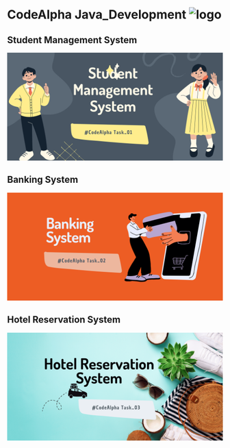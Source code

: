 # CodeAlpha Java_Development <img src="https://www.vectorlogo.zone/logos/java/java-icon.svg" alt="logo"/>

## Student Management System

<a href="https://www.linkedin.com/posts/prabhashana-wijesinghe-75090219b_codealpha-codealphainternship-java-activity-7168494390041141248-empE?utm_source=share&utm_medium=member_desktop">
    <img src="/src/main/resources/Thumbnails/SM%20Thumbnail.PNG" style="pointer-events: none;" />
</a>

## Banking System

<a href="https://www.linkedin.com/posts/prabhashana-wijesinghe-75090219b_codealpha-codealphainternship-java-activity-7168568043227262976-in3Z?utm_source=share&utm_medium=member_desktop">
    <img src="/src/main/resources/Thumbnails/BS.png " style="pointer-events: none;" />
</a>

## Hotel Reservation System

<a href="https://www.linkedin.com/posts/prabhashana-wijesinghe-75090219b_codealpha-codealphainternship-java-activity-7168667926315696128-MHrW?utm_source=share&utm_medium=member_desktop">
    <img src="/src/main/resources/Thumbnails/HR.png " style="pointer-events: none;" />
</a>

